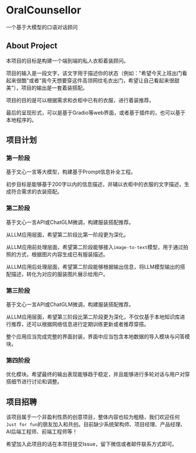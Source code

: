 # OralCounsellor
一个基于大模型的口语对话顾问

## About Project
本项目的目标是构建一个端到端的私人衣柜着装顾问。

项目的输入是一段文字，该文字用于描述你的状态（例如："希望今天上班出门看起来很酷"或者"我今天想要穿这件高领网纹毛衣出门，希望让自己看起来很甜美"），项目的输出是一套着装搭配。

项目的目的是可以根据需求和衣柜中已有的衣服，进行着装推荐。

最后的呈现形式，可以是基于Gradio等web界面，或者基于插件的，也可以基于本地程序的。

## 项目计划

### 第一阶段
基于文心一言等大模型，构建基于Prompt信息补全工程。

初步目标是能够基于200字以内的信息描述，并辅以衣柜中的衣服的文字描述，生成符合需求的衣装搭配。

### 第二阶段
基于文心一言API或ChatGLM微调，构建服装搭配推荐。

从LLM应用层面，希望第二阶段比第一阶段更为深化。

从LLM应用前处理层面，希望第二阶段能够接入`image-to-text`模型，用于通过拍照的方式，根据图片内容生成已有服装描述。

从LLM应用后处理层面，希望第二阶段能够根据输出信息，将LLM模型输出的搭配描述，转化为对应的服装图片展示给用户。

### 第三阶段
基于文心一言API或ChatGLM微调，构建服装搭配推荐。

从LLM应用层面，希望第三阶段比第二阶段更为深化，不仅仅基于本地知识库进行推荐，还可以根据网络信息进行定期训练更新或者推荐穿搭。

整个应用应当完成完整的界面封装，界面中应当包含本地数据的导入模块与问答模块。

### 第四阶段
优化模块。希望最终的输出表现能够趋于稳定，并且能够进行多轮对话与用户对穿搭细节进行讨论和调整。

## 项目招聘
该项目属于一个非盈利性质的创意项目，整体内容也较为粗糙，我们欢迎任何`Just for fun`的朋友加入和共创。目前缺少系统架构师、项目经理、产品经理、AI后端工程师、前端工程师等！

希望加入此项目的话在本项目提交Issue，留下微信或者邮件联系方式即可。
